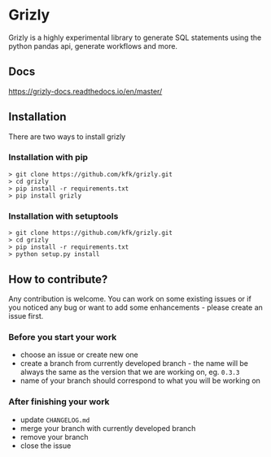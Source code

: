 # Grizly

Grizly is a highly experimental library to generate SQL statements using the python pandas api, generate workflows and more.

## Docs

https://grizly-docs.readthedocs.io/en/master/

## Installation

There are two ways to install grizly

### Installation with pip

```
> git clone https://github.com/kfk/grizly.git
> cd grizly
> pip install -r requirements.txt
> pip install grizly
```

### Installation with setuptools

```
> git clone https://github.com/kfk/grizly.git
> cd grizly
> pip install -r requirements.txt
> python setup.py install
```

## How to contribute?

Any contribution is welcome. You can work on some existing issues or if you noticed any bug or want to add some enhancements - please create an issue first.

### Before you start your work

- choose an issue or create new one
- create a branch from currently developed branch - the name will be always the same as the version that we are working on, eg. `0.3.3`
- name of your branch should correspond to what you will be working on

### After finishing your work

- update `CHANGELOG.md`
- merge your branch with currently developed branch
- remove your branch
- close the issue
